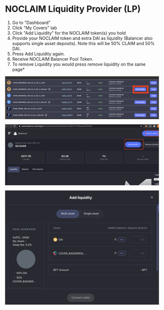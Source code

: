 # NOCLAIM Liquidity Provider \(LP\)

1. Go to "Dashboard"
2. Click "My Covers" tab
3. Click "Add Liquidity" for the NOCLAIM token\(s\) you hold
4. Provide your NOCLAIM token and extra DAI as liquidity \(Balancer also supports single asset deposits\). Note this will be 50% CLAIM and 50% DAI.
5. Press Add Liquidity again.
6. Receive NOCLAIM Balancer Pool Token.
7. To remove Liquidity you would press remove liquidity on the same page\*

![](../../.gitbook/assets/screen-shot-2021-02-21-at-11.38.03-pm.png)

![](../../.gitbook/assets/screen-shot-2020-12-02-at-11.01.03-pm.png)

![](../../.gitbook/assets/screen-shot-2021-02-21-at-11.35.00-pm.png)



